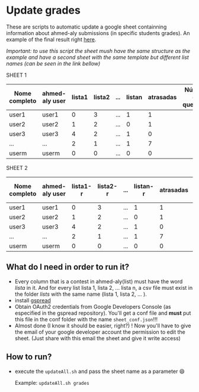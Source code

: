 
# Update grades

These are scripts to automatic update a google sheet containning information about ahmed-aly submissions (in specific students grades).
An example of the final result right [here](https://docs.google.com/spreadsheets/d/19_QdpZQ1PXhzI83qnb-_lMZhP3nNwHAtk0cnw3rdR6A/edit?usp=sharing).

*Important: to use this script the sheet mush have the same structure as the example and have a second sheet with the same template but different list names (can be seen in the link bellow)*

SHEET 1

Nome completo | ahmed-aly user  | lista1  | lista2  | ... | listan  | atrasadas | Número de questões | Nota    |
------------- | --------------- | ------- | ------- | --- | ------- | --------- | ------------------ | ------- |
user1         |    user1        |  0      |   3     | ... |     1   |     1     |                    |         |
user2         |    user2        |  1      |   2     | ... |     0   |     1     |                    |         |
user3         |    user3        |  4      |   2     | ... |     1   |     0     |                    |         |
...           |    ...          |  2      |   1     | ... |     1   |     7     |                    |         |
userm         |    userm        |  0      |   0     | ... |     0   |     0     |                    |         |

SHEET 2

Nome completo | ahmed-aly user  | lista1-r  | lista2-r  | ... | listan-r  | atrasadas | Número de questões | Nota    |
------------- | --------------- | --------- | --------- | --- | --------- | --------- | ------------------ | --------|
user1         |    user1        |  0        |   3       | ... |     1     |     1     |                    |         |
user2         |    user2        |  1        |   2       | ... |     0     |     1     |                    |         |
user3         |    user3        |  4        |   2       | ... |     1     |     0     |                    |         |
...           |    ...          |  2        |   1       | ... |     1     |     7     |                    |         |
userm         |    userm        |  0        |   0       | ... |     0     |     0     |                    |         |

## What do I need in order to run it?

  - Every column that is a contest in ahmed-aly(list) must have the word *lista* in it. And for every list lista 1, lista 2, ... lista n, a csv file must exist in the folder *lists* with the same name (lista 1, lista 2, ... ). 
  - install [gspread](https://github.com/burnash/gspread)
  - Obtain OAuth2 credentials from Google Developers Console (as especified in the gspread repository).
    You'll get a conf file and **must** put this file in the conf folder with the name `sheet_conf.json`!!!
  - Almost done (I know it should be easier, right?) ! Now you'll have to give the email of your google developer account the permission to edit the sheet.
    (Just share with this email the sheet and give it write access)
    
## How to run?
  
  - execute the `updateAll.sh` and pass the sheet name as a parameter :smile:
    
    Example: `updateAll.sh grades`
  
